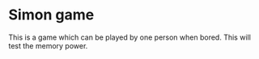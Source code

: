 # Simon game
This is a game which can be played by one person when bored.
This will test the memory power.